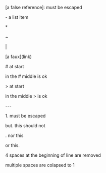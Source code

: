 \[a false reference]: must be escaped

\- a list item

\*

\~

\|

[a faux\]\(link)

\# at start

in the # middle is ok

\> at start

in the middle > is ok

\---

1\. must be escaped

but. this should not

. nor this

or this.

4 spaces at the beginning of line are removed

multiple spaces are colapsed to 1
